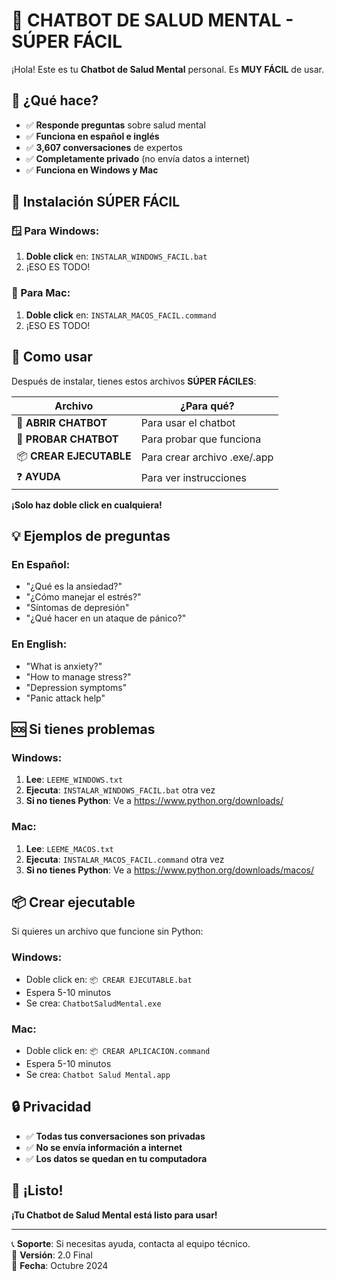 # 🤖 CHATBOT DE SALUD MENTAL - SÚPER FÁCIL

¡Hola! Este es tu **Chatbot de Salud Mental** personal. Es **MUY FÁCIL** de usar.

## 🎯 ¿Qué hace?

- ✅ **Responde preguntas** sobre salud mental
- ✅ **Funciona en español e inglés**
- ✅ **3,607 conversaciones** de expertos
- ✅ **Completamente privado** (no envía datos a internet)
- ✅ **Funciona en Windows y Mac**

## 🚀 Instalación SÚPER FÁCIL

### 🪟 Para Windows:
1. **Doble click** en: `INSTALAR_WINDOWS_FACIL.bat`
2. ¡ESO ES TODO!

### 🍎 Para Mac:
1. **Doble click** en: `INSTALAR_MACOS_FACIL.command`
2. ¡ESO ES TODO!

## 🤖 Como usar

Después de instalar, tienes estos archivos **SÚPER FÁCILES**:

| Archivo | ¿Para qué? |
|---------|------------|
| 🤖 **ABRIR CHATBOT** | Para usar el chatbot |
| 🧪 **PROBAR CHATBOT** | Para probar que funciona |
| 📦 **CREAR EJECUTABLE** | Para crear archivo .exe/.app |
| ❓ **AYUDA** | Para ver instrucciones |

**¡Solo haz doble click en cualquiera!**

## 💡 Ejemplos de preguntas

### En Español:
- "¿Qué es la ansiedad?"
- "¿Cómo manejar el estrés?"
- "Síntomas de depresión"
- "¿Qué hacer en un ataque de pánico?"

### En English:
- "What is anxiety?"
- "How to manage stress?"
- "Depression symptoms"
- "Panic attack help"

## 🆘 Si tienes problemas

### Windows:
1. **Lee**: `LEEME_WINDOWS.txt`
2. **Ejecuta**: `INSTALAR_WINDOWS_FACIL.bat` otra vez
3. **Si no tienes Python**: Ve a https://www.python.org/downloads/

### Mac:
1. **Lee**: `LEEME_MACOS.txt`
2. **Ejecuta**: `INSTALAR_MACOS_FACIL.command` otra vez
3. **Si no tienes Python**: Ve a https://www.python.org/downloads/macos/

## 📦 Crear ejecutable

Si quieres un archivo que funcione sin Python:

### Windows:
- Doble click en: `📦 CREAR EJECUTABLE.bat`
- Espera 5-10 minutos
- Se crea: `ChatbotSaludMental.exe`

### Mac:
- Doble click en: `📦 CREAR APLICACION.command`
- Espera 5-10 minutos
- Se crea: `Chatbot Salud Mental.app`

## 🔒 Privacidad

- ✅ **Todas tus conversaciones son privadas**
- ✅ **No se envía información a internet**
- ✅ **Los datos se quedan en tu computadora**

## 🎉 ¡Listo!

**¡Tu Chatbot de Salud Mental está listo para usar!**

---

📞 **Soporte**: Si necesitas ayuda, contacta al equipo técnico.  
📅 **Versión**: 2.0 Final  
📅 **Fecha**: Octubre 2024

